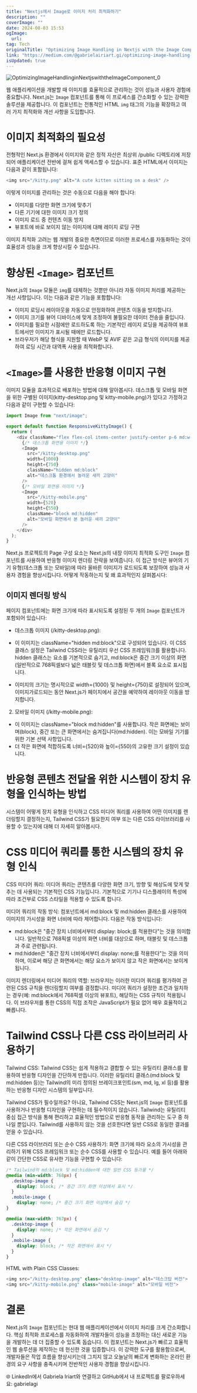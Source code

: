 ```yaml
---
title: "Nextjs에서 Image로 이미지 처리 최적화하기"
description: ""
coverImage: ""
date: 2024-08-03 15:53
ogImage:
  url:
tag: Tech
originalTitle: "Optimizing Image Handling in Nextjs with the Image Component"
link: "https://medium.com/@gabrielairiart.gi/optimizing-image-handling-in-next-js-with-the-image-component-fcf221b18a0b"
isUpdated: true
---
```


![OptimizingImageHandlinginNextjswiththeImageComponent_0](/assets/img/OptimizingImageHandlinginNextjswiththeImageComponent_0.png)

웹 애플리케이션을 개발할 때 이미지를 효율적으로 관리하는 것이 성능과 사용자 경험에 중요합니다. Next.js는 `Image` 컴포넌트를 통해 이 프로세스를 간소화할 수 있는 강력한 솔루션을 제공합니다. 이 컴포넌트는 전통적인 HTML `img` 태그의 기능을 확장하고 여러 가지 최적화와 개선 사항을 도입합니다.

# 이미지 최적화의 필요성

전형적인 Next.js 환경에서 이미지와 같은 정적 자산은 최상위 /public 디렉토리에 저장되어 애플리케이션 전반에 걸쳐 쉽게 액세스할 수 있습니다. 표준 HTML에서 이미지는 다음과 같이 포함됩니다:

<!-- seedividend - 사각형 -->

<ins class="adsbygoogle"
     style="display:block"
     data-ad-client="ca-pub-4877378276818686"
     data-ad-slot="1898504329"
     data-ad-format="auto"
     data-full-width-responsive="true"></ins>

<script>
     (adsbygoogle = window.adsbygoogle || []).push({});
</script>

```js
<img src="/kitty.png" alt="A cute kitten sitting on a desk" />
```

이렇게 이미지를 관리하는 것은 수동으로 다음을 해야 합니다:

- 이미지를 다양한 화면 크기에 맞추기
- 다른 기기에 대한 이미지 크기 정의
- 이미지 로드 중 컨텐츠 이동 방지
- 뷰포트에 바로 보이지 않는 이미지에 대해 레이지 로딩 구현

이미지 최적화 고려는 웹 개발의 중요한 측면이므로 이러한 프로세스를 자동화하는 것이 효율성과 성능을 크게 향상시킬 수 있습니다.

<!-- seedividend - 사각형 -->

<ins class="adsbygoogle"
     style="display:block"
     data-ad-client="ca-pub-4877378276818686"
     data-ad-slot="1898504329"
     data-ad-format="auto"
     data-full-width-responsive="true"></ins>

<script>
     (adsbygoogle = window.adsbygoogle || []).push({});
</script>

# 향상된 `<Image>` 컴포넌트

Next.js의 `Image` 모듈은 `img`를 대체하는 것뿐만 아니라 자동 이미지 처리를 제공하는 개선 사항입니다. 이는 다음과 같은 기능을 포함합니다:

- 이미지 로딩시 레이아웃을 자동으로 안정화하여 콘텐츠 이동을 방지합니다.
- 이미지 크기를 뷰어 디바이스에 맞게 조정하여 불필요한 데이터 전송을 줄입니다.
- 이미지를 필요한 시점에만 로드하도록 하는 기본적인 레이지 로딩을 제공하여 뷰포트에서만 이미지가 표시될 때에만 로드합니다.
- 브라우저가 해당 형식을 지원할 때 WebP 및 AVIF 같은 고급 형식의 이미지를 제공하여 로딩 시간과 대역폭 사용을 최적화합니다.

# `<Image>`를 사용한 반응형 이미지 구현

<!-- seedividend - 사각형 -->

<ins class="adsbygoogle"
     style="display:block"
     data-ad-client="ca-pub-4877378276818686"
     data-ad-slot="1898504329"
     data-ad-format="auto"
     data-full-width-responsive="true"></ins>

<script>
     (adsbygoogle = window.adsbygoogle || []).push({});
</script>

이미지 모듈을 효과적으로 배포하는 방법에 대해 알아봅시다. 데스크톱 및 모바일 화면을 위한 구별된 이미지(kitty-desktop.png 및 kitty-mobile.png)가 있다고 가정하고 다음과 같이 구현할 수 있습니다:

```js
import Image from "next/image";

export default function ResponsiveKittyImage() {
  return (
    <div className="flex flex-col items-center justify-center p-6 md:w-3/5 md:px-28 md:py-12">
      {/* 데스크톱 화면용 이미지 */}
      <Image
        src="/kitty-desktop.png"
        width={1000}
        height={750}
        className="hidden md:block"
        alt="데스크톱 환경에서 놀러운 새끼 고양이"
      />
      {/* 모바일 화면용 이미지 */}
      <Image
        src="/kitty-mobile.png"
        width={520}
        height={550}
        className="block md:hidden"
        alt="모바일 화면에서 본 놀러운 새끼 고양이"
      />
    </div>
  );
}
```

Next.js 프로젝트의 Page 구성 요소는 Next.js의 내장 이미지 최적화 도구인 `Image` 컴포넌트를 사용하여 반응형 이미지 렌더링 전략을 보여줍니다. 이 접근 방식은 뷰어의 기기 유형(데스크톱 또는 모바일)에 따라 올바른 이미지가 로드되도록 보장하여 성능과 사용자 경험을 향상시킵니다. 어떻게 작동하는지 및 왜 효과적인지 살펴봅시다:

## 이미지 렌더링 방식

<!-- seedividend - 사각형 -->

<ins class="adsbygoogle"
     style="display:block"
     data-ad-client="ca-pub-4877378276818686"
     data-ad-slot="1898504329"
     data-ad-format="auto"
     data-full-width-responsive="true"></ins>

<script>
     (adsbygoogle = window.adsbygoogle || []).push({});
</script>

페이지 컴포넌트에는 화면 크기에 따라 표시되도록 설정된 두 개의 `Image` 컴포넌트가 포함되어 있습니다:

- 데스크톱 이미지 (/kitty-desktop.png):

- 이 이미지는 className="hidden md:block"으로 구성되어 있습니다. 이 CSS 클래스 설정은 Tailwind CSS라는 유틸리티 우선 CSS 프레임워크를 활용합니다. hidden 클래스는 요소를 기본적으로 숨기고, md:block은 중간 크기 이상의 화면(일반적으로 768픽셀보다 넓은 태블릿 및 데스크톱 화면)에서 블록 요소로 표시됩니다.
- 이미지의 크기는 명시적으로 width={1000} 및 height={750}로 설정되어 있으며, 이미지가로드되는 동안 Next.js가 페이지에서 공간을 예약하여 레이아웃 이동을 방지합니다.

2. 모바일 이미지 (/kitty-mobile.png):

<!-- seedividend - 사각형 -->

<ins class="adsbygoogle"
     style="display:block"
     data-ad-client="ca-pub-4877378276818686"
     data-ad-slot="1898504329"
     data-ad-format="auto"
     data-full-width-responsive="true"></ins>

<script>
     (adsbygoogle = window.adsbygoogle || []).push({});
</script>

- 이 이미지는 className="block md:hidden"를 사용합니다. 작은 화면에는 보이며(block), 중간 또는 큰 화면에서는 숨겨집니다(md:hidden). 이는 모바일 기기를 위한 기본 선택 사항입니다.
- 더 작은 화면에 적합하도록 너비={520}와 높이={550}의 고유한 크기 설정이 있습니다.

# 반응형 콘텐츠 전달을 위한 시스템이 장치 유형을 인식하는 방법

시스템이 어떻게 장치 유형을 인식하고 CSS 미디어 쿼리를 사용하여 어떤 이미지를 렌더링할지 결정하는지, Tailwind CSS가 필요한지 여부 또는 다른 CSS 라이브러리를 사용할 수 있는지에 대해 더 자세히 알아봅시다.

# CSS 미디어 쿼리를 통한 시스템의 장치 유형 인식

<!-- seedividend - 사각형 -->

<ins class="adsbygoogle"
     style="display:block"
     data-ad-client="ca-pub-4877378276818686"
     data-ad-slot="1898504329"
     data-ad-format="auto"
     data-full-width-responsive="true"></ins>

<script>
     (adsbygoogle = window.adsbygoogle || []).push({});
</script>

CSS 미디어 쿼리: 미디어 쿼리는 콘텐츠를 다양한 화면 크기, 방향 및 해상도에 맞게 맞추는 데 사용되는 기본적인 CSS 기능입니다. 기본적으로 기기나 디스플레이의 특성에 따라 조건부로 CSS 스타일을 적용할 수 있도록 합니다.

미디어 쿼리의 작동 방식: 컴포넌트에서 md:block 및 md:hidden 클래스를 사용하여 이미지의 가시성을 화면 너비에 따라 제어합니다. 다음은 작동 방식입니다:

- md:block은 "중간 장치 너비에서부터 display: block;를 적용한다"는 것을 의미합니다. 일반적으로 768픽셀 이상의 화면 너비를 대상으로 하며, 태블릿 및 데스크톱과 주로 관련됩니다.
- md:hidden은 "중간 장치 너비에서부터 display: none;를 적용한다"는 것을 의미하며, 이로써 해당 큰 화면에서는 해당 요소가 보이지 않고 작은 화면에서는 보이게 됩니다.

이미지 렌더링에서 미디어 쿼리의 역할: 브라우저는 이러한 미디어 쿼리를 평가하여 관련된 CSS 규칙을 렌더링할지 여부를 결정합니다. 미디어 쿼리가 설정한 조건과 일치하는 경우(예: md:block에서 768픽셀 이상의 뷰포트), 해당하는 CSS 규칙이 적용됩니다. 이 브라우저를 통한 CSS의 직접 조작은 JavaScript가 필요 없어 매우 효율적이고 빠릅니다.

<!-- seedividend - 사각형 -->

<ins class="adsbygoogle"
     style="display:block"
     data-ad-client="ca-pub-4877378276818686"
     data-ad-slot="1898504329"
     data-ad-format="auto"
     data-full-width-responsive="true"></ins>

<script>
     (adsbygoogle = window.adsbygoogle || []).push({});
</script>

# Tailwind CSS나 다른 CSS 라이브러리 사용하기

Tailwind CSS: Tailwind CSS는 쉽게 적용하고 결합할 수 있는 유틸리티 클래스를 활용하여 반응형 디자인을 간단하게 만듭니다. 이러한 유틸리티 클래스(md:block 및 md:hidden 등)는 Tailwind의 미리 정의된 브레이크포인트(sm, md, lg, xl 등)를 활용하는 반응형 디자인 시스템의 일부입니다.

Tailwind CSS가 필수일까요? 아니요, Tailwind CSS는 Next.js의 `Image` 컴포넌트를 사용하거나 반응형 디자인을 구현하는 데 필수적이지 않습니다. Tailwind는 유틸리티 중심 접근 방식을 통해 편리하고 효율적인 방법으로 반응형 동작을 관리하는 도구 중 하나일 뿐입니다. Tailwind를 사용하지 않는 것을 선호한다면 일반 CSS로 동일한 결과를 얻을 수 있습니다.

다른 CSS 라이브러리 또는 순수 CSS 사용하기: 화면 크기에 따라 요소의 가시성을 관리하기 위해 CSS 프레임워크 또는 순수 CSS를 사용할 수 있습니다. 예를 들어 아래와 같이 간단한 CSS로 유사한 기능을 구현할 수 있습니다:

<!-- seedividend - 사각형 -->

<ins class="adsbygoogle"
     style="display:block"
     data-ad-client="ca-pub-4877378276818686"
     data-ad-slot="1898504329"
     data-ad-format="auto"
     data-full-width-responsive="true"></ins>

<script>
     (adsbygoogle = window.adsbygoogle || []).push({});
</script>

```css
/* Tailwind의 md:block 및 md:hidden에 대한 일반 CSS 등가물 */
@media (min-width: 768px) {
  .desktop-image {
    display: block; /* 중간 크기 화면 이상에서 표시 */
  }
  .mobile-image {
    display: none; /* 중간 크기 화면 이상에서 숨김 */
}

@media (max-width: 767px) {
  .desktop-image {
    display: none; /* 작은 화면에서 숨김 */
  }
  .mobile-image {
    display: block; /* 작은 화면에서 표시 */
  }
}
```

HTML with Plain CSS Classes:

```js
<img src="/kitty-desktop.png" class="desktop-image" alt="데스크탑 버전">
<img src="/kitty-mobile.png" class="mobile-image" alt="모바일 버전">
```

# 결론

<!-- seedividend - 사각형 -->

<ins class="adsbygoogle"
     style="display:block"
     data-ad-client="ca-pub-4877378276818686"
     data-ad-slot="1898504329"
     data-ad-format="auto"
     data-full-width-responsive="true"></ins>

<script>
     (adsbygoogle = window.adsbygoogle || []).push({});
</script>

Next.js의 `Image` 컴포넌트는 현대 웹 애플리케이션에서 이미지 처리를 크게 간소화합니다. 핵심 최적화 프로세스를 자동화하여 개발자들이 성능을 조정하는 대신 새로운 기능을 개발하는 데 더 집중할 수 있도록 돕습니다. 이 컴포넌트는 Next.js가 빠르고 효율적인 웹 솔루션을 제작하는 데 헌신한 것을 입증합니다. 이 강력한 도구를 활용함으로써, 개발자들은 작업 흐름을 향상시키는데 그치지 않고 오늘날의 빠르게 변화하는 온라인 환경의 요구 사항을 충족시키며 전반적인 사용자 경험을 향상시킵니다.

🌐 LinkedIn에서 Gabriela Iriart와 연결하고 GitHub에서 내 프로젝트를 팔로우하세요: gabrielagi
